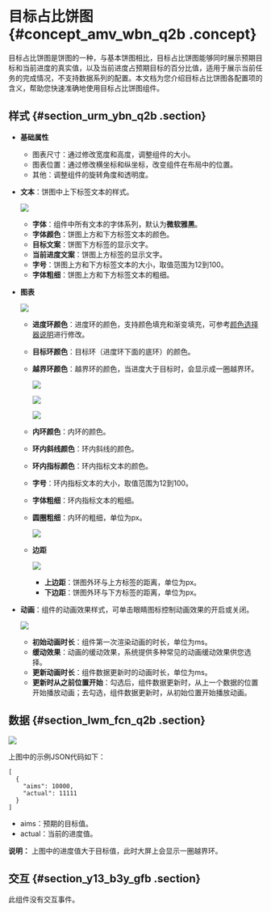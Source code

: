 # 目标占比饼图 {#concept_amv_wbn_q2b .concept}

目标占比饼图是饼图的一种，与基本饼图相比，目标占比饼图能够同时展示预期目标和当前进度的真实值，以及当前进度占预期目标的百分比值，适用于展示当前任务的完成情况，不支持数据系列的配置。本文档为您介绍目标占比饼图各配置项的含义，帮助您快速准确地使用目标占比饼图组件。

## 样式 {#section_urm_ybn_q2b .section}

-   **基础属性**

    -   图表尺寸：通过修改宽度和高度，调整组件的大小。
    -   图表位置：通过修改横坐标和纵坐标，改变组件在布局中的位置。
    -   其他：调整组件的旋转角度和透明度。
-   **文本**：饼图中上下标签文本的样式。

    ![](http://static-aliyun-doc.oss-cn-hangzhou.aliyuncs.com/assets/img/16970/15561879039455_zh-CN.png)

    -   **字体**：组件中所有文本的字体系列，默认为**微软雅黑**。
    -   **字体颜色**：饼图上方和下方标签文本的颜色。
    -   **目标文案**：饼图下方标签的显示文字。
    -   **当前进度文案**：饼图上方标签的显示文字。
    -   **字号**：饼图上方和下方标签文本的大小，取值范围为12到100。
    -   **字体粗细**：饼图上方和下方标签文本的粗细。
-   **图表**

    ![](http://static-aliyun-doc.oss-cn-hangzhou.aliyuncs.com/assets/img/16970/15561879039456_zh-CN.png)

    -   **进度环颜色**：进度环的颜色，支持颜色填充和渐变填充，可参考[颜色选择器说明](cn.zh-CN/用户指南/管理组件/设置组件样式/配置项说明.md#section_kdw_vj4_t2b)进行修改。
    -   **目标环颜色**：目标环（进度环下面的底环）的颜色。
    -   **越界环颜色**：越界环的颜色，当进度大于目标时，会显示成一圈越界环。

        ![](http://static-aliyun-doc.oss-cn-hangzhou.aliyuncs.com/assets/img/16970/15561879039457_zh-CN.png)

        ![](http://static-aliyun-doc.oss-cn-hangzhou.aliyuncs.com/assets/img/16970/15561879039458_zh-CN.png)

        ![](http://static-aliyun-doc.oss-cn-hangzhou.aliyuncs.com/assets/img/16970/15561879049459_zh-CN.png)

    -   **内环颜色**：内环的颜色。
    -   **环内斜线颜色**：环内斜线的颜色。
    -   **环内指标颜色**：环内指标文本的颜色。
    -   **字号**：环内指标文本的大小，取值范围为12到100。
    -   **字体粗细**：环内指标文本的粗细。
    -   **圆圈粗细**：内环的粗细，单位为px。

        ![](http://static-aliyun-doc.oss-cn-hangzhou.aliyuncs.com/assets/img/16970/15561879049461_zh-CN.png)

    -   **边距**

        ![](http://static-aliyun-doc.oss-cn-hangzhou.aliyuncs.com/assets/img/16970/15561879049462_zh-CN.png)

        -   **上边距**：饼图外环与上方标签的距离，单位为px。
        -   **下边距**：饼图外环与下方标签的距离，单位为px。
-   **动画**：组件的动画效果样式，可单击眼睛图标控制动画效果的开启或关闭。

    ![](http://static-aliyun-doc.oss-cn-hangzhou.aliyuncs.com/assets/img/16970/155618790414374_zh-CN.png)

    -   **初始动画时长**：组件第一次渲染动画的时长，单位为ms。
    -   **缓动效果**：动画的缓动效果，系统提供多种常见的动画缓动效果供您选择。
    -   **更新动画时长**：组件数据更新时的动画时长，单位为ms。
    -   **更新时从之前位置开始**：勾选后，组件数据更新时，从上一个数据的位置开始播放动画；去勾选，组件数据更新时，从初始位置开始播放动画。

## 数据 {#section_lwm_fcn_q2b .section}

![](http://static-aliyun-doc.oss-cn-hangzhou.aliyuncs.com/assets/img/16970/15561879049463_zh-CN.png)

上图中的示例JSON代码如下：

``` {#codeblock_dhq_s6j_e2r}
[
  {
    "aims": 10000,
    "actual": 11111
  }
]
```

-   aims：预期的目标值。
-   actual：当前的进度值。

**说明：** 上图中的进度值大于目标值，此时大屏上会显示一圈越界环。

## 交互 {#section_y13_b3y_gfb .section}

此组件没有交互事件。

